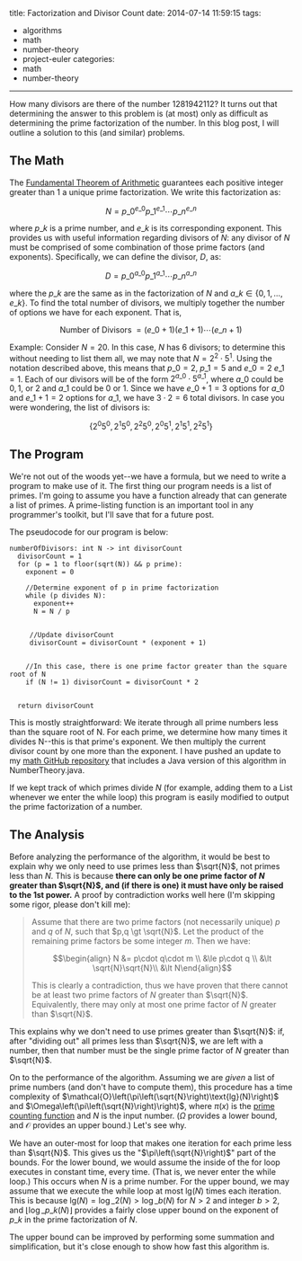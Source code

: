title: Factorization and Divisor Count
date: 2014-07-14 11:59:15
tags:
  - algorithms
  - math
  - number-theory
  - project-euler
categories:
  - math
  - number-theory
---

How many divisors are there of the number $1281942112$?  It turns out that determining the answer to this problem is (at most) only as difficult as determining the prime factorization of the number.  In this blog post, I will outline a solution to this (and similar) problems.


The Math
---

The [Fundamental Theorem of Arithmetic](http://mathworld.wolfram.com/FundamentalTheoremofArithmetic.html) guarantees each positive integer greater than $1$ a unique prime factorization.  We write this factorization as:

$$N = p\_0^{e\_0}p\_1^{e\_1}\cdots p\_n^{e\_n}$$

where $p\_k$ is a prime number, and $e\_k$ is its corresponding exponent.  This provides us with useful information regarding divisors of $N$: any divisor of $N$ must be comprised of some combination of those prime factors (and exponents).  Specifically, we can define the divisor, $D$, as:

$$D = p\_0^{a\_0}p\_1^{a\_1}\cdots p\_n^{a\_n}$$

where the $p\_k$ are the same as in the factorization of $N$ and $a\_k \in \{0, 1, \ldots, e\_k\}$.  To find the total number of divisors, we multiply together the number of options we have for each exponent.  That is,

$$\text{Number of Divisors}\; = (e\_0+1)(e\_1+1)\cdots(e\_n + 1)$$


Example:  Consider $N = 20$.  In this case, $N$ has $6$ divisors; to determine this without needing to list them all, we may note that $N = 2^2\cdot 5^1$.  Using the notation described above, this means that $p\_0 = 2,\;p\_1 = 5$ and $e\_0 = 2\;e\_1 = 1$.  Each of our divisors will be of the form $2^{a\_0}\cdot 5^{a\_1}$, where $a\_0$ could be $0, 1,$ or $2$ and $a\_1$ could be $0$ or $1$.  Since we have $e\_0+1 = 3$ options for $a\_0$ and $e\_1+1 = 2$ options for $a\_1$, we have $3\cdot 2 = 6$ total divisors.  In case you were wondering, the list of divisors is:

$$\{2^0 5^0, 2^1 5^0,2^2 5^0,2^0 5^1,2^1 5^1,2^2 5^1\}$$

<!-- more -->

The Program
---

We're not out of the woods yet--we have a formula, but we need to write a program to make use of it.  The first thing our program needs is a list of primes.  I'm going to assume you have a function already that can generate a list of primes.  A prime-listing function is an important tool in any programmer's toolkit, but I'll save that for a future post.


The pseudocode for our program is below:

```
numberOfDivisors: int N -> int divisorCount
  divisorCount = 1
  for (p = 1 to floor(sqrt(N)) && p prime):
    exponent = 0 

    //Determine exponent of p in prime factorization
    while (p divides N):
      exponent++
      N = N / p


     //Update divisorCount
     divisorCount = divisorCount * (exponent + 1)


    //In this case, there is one prime factor greater than the square root of N
    if (N != 1) divisorCount = divisorCount * 2


  return divisorCount
```

This is mostly straightforward: We iterate through all prime numbers less than the square root of N.  For each prime, we determine how many times it divides N--this is that prime's exponent.  We then multiply the current divisor count by one more than the exponent.  I have pushed an update to my [math GitHub repository](https://github.com/apnorton/math) that includes a Java version of this algorithm in NumberTheory.java.


If we kept track of which primes divide $N$ (for example, adding them to a List whenever we enter the while loop) this program is easily modified to output the prime factorization of a number.

The Analysis
---

Before analyzing the performance of the algorithm, it would be best to explain why we only need to use primes less than $\sqrt{N}$, not primes less than $N$.  This is because **there can only be one prime factor of $N$ greater than $\sqrt{N}$, and (if there is one) it must have only be raised to the $1$st power.**  A proof by contradiction works well here (I'm skipping some rigor, please don't kill me):


> Assume that there are two prime factors (not necessarily unique) $p$ and $q$ of $N$, such that $p,q \gt \sqrt{N}$.  Let the product of the remaining prime factors be some integer $m$.  Then we have:
>
>    $$\begin{align}
       N &= p\cdot q\cdot m \\
         &\le p\cdot q \\
         &\lt \sqrt{N}\sqrt{N}\\
         &\lt N\end{align}$$
>
> This is clearly a contradiction, thus we have proven that there cannot be at least two prime factors of $N$ greater than $\sqrt{N}$.  Equivalently, there may only at most one prime factor of $N$ greater than $\sqrt{N}$.


This explains why we don't need to use primes greater than $\sqrt{N}$: if, after "dividing out" all primes less than $\sqrt{N}$, we are left with a number, then that number must be the single prime factor of $N$ greater than $\sqrt{N}$.


On to the performance of the algorithm.  Assuming we are *given* a list of prime numbers (and don't have to compute them), this procedure has a time complexity of $\mathcal{O}\left(\pi\left(\sqrt{N}\right)\text{lg}(N)\right)$ and $\Omega\left(\pi\left(\sqrt{N}\right)\right)$, where $\pi(x)$ is the [prime counting function](http://mathworld.wolfram.com/PrimeCountingFunction.html) and $N$ is the input number.  ($\Omega$ provides a lower bound, and $\mathcal{O}$ provides an upper bound.)  Let's see why.


We have an outer-most for loop that makes one iteration for each prime less than $\sqrt{N}$.  This gives us the "$\pi\left(\sqrt{N}\right)$" part of the bounds.  For the lower bound, we would assume the inside of the for loop executes in constant time, every time.  (That is, we never enter the while loop.)  This occurs when $N$ is a prime number.  For the upper bound, we may assume that we execute the while loop at most $\text{lg}(N)$ times each iteration.  This is because $\text{lg}(N) = \log\_2(N) \gt \log\_b(N)$ for $N \gt 2$ and integer $b\gt 2$, and $\lfloor\log\_{p\_k}(N)\rfloor$ provides a fairly close upper bound on the exponent of $p\_k$ in the prime factorization of $N$.


The upper bound can be improved by performing some summation and simplification, but it's close enough to show how fast this algorithm is.

